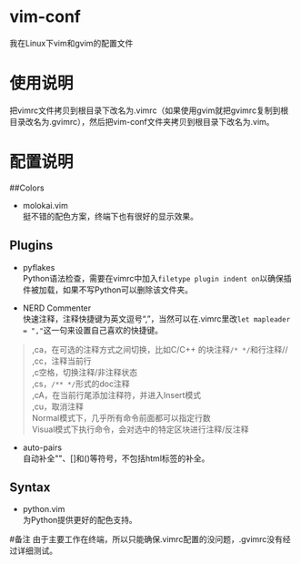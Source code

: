 # vim-conf
我在Linux下vim和gvim的配置文件

# 使用说明
把vimrc文件拷贝到根目录下改名为.vimrc（如果使用gvim就把gvimrc复制到根目录改名为.gvimrc），然后把vim-conf文件夹拷贝到根目录下改名为.vim。

# 配置说明
##Colors
* molokai.vim  
挺不错的配色方案，终端下也有很好的显示效果。

## Plugins 

* pyflakes  
Python语法检查，需要在vimrc中加入`filetype plugin indent on`以确保插件被加载，如果不写Python可以删除该文件夹。  

* NERD Commenter  
快速注释，注释快捷键为英文逗号“,”，当然可以在.vimrc里改`let mapleader = ","`这一句来设置自己喜欢的快捷键。  
> ,ca，在可选的注释方式之间切换，比如C/C++ 的块注释`/* */`和行注释//  
> ,cc，注释当前行  
> ,c空格，切换注释/非注释状态  
> ,cs，`/** */`形式的doc注释  
> ,cA，在当前行尾添加注释符，并进入Insert模式  
> ,cu，取消注释  
> Normal模式下，几乎所有命令前面都可以指定行数  
> Visual模式下执行命令，会对选中的特定区块进行注释/反注释  

* auto-pairs  
自动补全""、[]和()等符号，不包括html标签的补全。

## Syntax
* python.vim  
为Python提供更好的配色支持。


#备注
由于主要工作在终端，所以只能确保.vimrc配置的没问题，.gvimrc没有经过详细测试。
